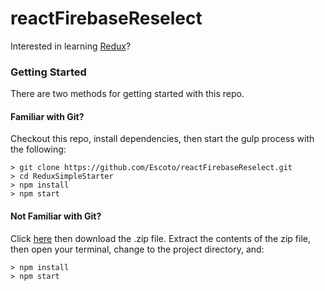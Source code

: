 # reactFirebaseReselect

Interested in learning [Redux](https://www.udemy.com/react-redux/)?

### Getting Started

There are two methods for getting started with this repo.

#### Familiar with Git?
Checkout this repo, install dependencies, then start the gulp process with the following:

```
> git clone https://github.com/Escoto/reactFirebaseReselect.git
> cd ReduxSimpleStarter
> npm install
> npm start
```

#### Not Familiar with Git?
Click [here](https://github.com/Escoto/reactFirebaseReselect/releases) then download the .zip file.  Extract the contents of the zip file, then open your terminal, change to the project directory, and:

```
> npm install
> npm start
```

